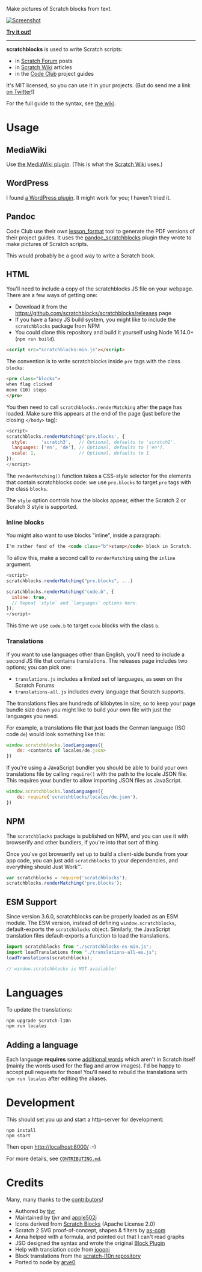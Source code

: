 Make pictures of Scratch blocks from text.

[![Screenshot](https://scratchblocks.github.io/screenshot.png)](https://scratchblocks.github.io/#when%20flag%20clicked%0Aclear%0Aforever%0Apen%20down%0Aif%20%3C%3Cmouse%20down%3F%3E%20and%20%3Ctouching%20%5Bmouse-pointer%20v%5D%3F%3E%3E%20then%0Aswitch%20costume%20to%20%5Bbutton%20v%5D%0Aelse%0Aadd%20(x%20position)%20to%20%5Blist%20v%5D%0Aend%0Amove%20(foo)%20steps%0Aturn%20ccw%20(9)%20degrees)

**[Try it out!](https://scratchblocks.github.io/)**

---

**scratchblocks** is used to write Scratch scripts:

- in [Scratch Forum](https://scratch.mit.edu/discuss/topic/14772/) posts
- in [Scratch Wiki](https://en.scratch-wiki.info/wiki/Block_Plugin) articles
- in the [Code Club](https://www.codeclub.org.uk) project guides

It's MIT licensed, so you can use it in your projects.
(But do send me a link [on Twitter](https://twitter.com/blob8108)!)

For the full guide to the syntax, see [the wiki](https://en.scratch-wiki.info/wiki/Block_Plugin/Syntax).

# Usage

## MediaWiki

Use [the MediaWiki plugin](https://github.com/InternationalScratchWiki/mw-ScratchBlocks4).
(This is what the [Scratch Wiki](https://en.scratch-wiki.info/wiki/Block_Plugin) uses.)

## WordPress

I found [a WordPress plugin](https://github.com/tkc49/scratchblocks-for-wp).
It might work for you; I haven't tried it.

## Pandoc

Code Club use their own [lesson_format](https://github.com/CodeClub/lesson_format) tool to generate the PDF versions of their project guides.
It uses the [pandoc_scratchblocks](https://github.com/CodeClub/pandoc_scratchblocks) plugin they wrote to make pictures of Scratch scripts.

This would probably be a good way to write a Scratch book.

## HTML

You'll need to include a copy of the scratchblocks JS file on your webpage.
There are a few ways of getting one:

* Download it from the <https://github.com/scratchblocks/scratchblocks/releases> page
* If you have a fancy JS build system, you might like to include the `scratchblocks` package from NPM
* You could clone this repository and build it yourself using Node 16.14.0+ (`npm run build`).

```html
<script src="scratchblocks-min.js"></script>
```

The convention is to write scratchblocks inside `pre` tags with the class `blocks`:
```html
<pre class="blocks">
when flag clicked
move (10) steps
</pre>
```

You then need to call `scratchblocks.renderMatching` after the page has loaded.
Make sure this appears at the end of the page (just before the closing `</body>` tag):
```js
<script>
scratchblocks.renderMatching('pre.blocks', {
  style:     'scratch3',   // Optional, defaults to 'scratch2'.
  languages: ['en', 'de'], // Optional, defaults to ['en'].
  scale: 1,                // Optional, defaults to 1
});
</script>
```
The `renderMatching()` function takes a CSS-style selector for the elements that contain scratchblocks code: we use `pre.blocks` to target `pre` tags with the class `blocks`.

The `style` option controls how the blocks appear, either the Scratch 2 or Scratch 3 style is supported.

### Inline blocks

You might also want to use blocks "inline", inside a paragraph:
```html
I'm rather fond of the <code class="b">stamp</code> block in Scratch.
```

To allow this, make a second call to `renderMatching` using the `inline` argument.
```js
<script>
scratchblocks.renderMatching("pre.blocks", ...)

scratchblocks.renderMatching("code.b", {
  inline: true,
  // Repeat `style` and `languages` options here.
});
</script>
```
This time we use `code.b` to target `code` blocks with the class `b`.

### Translations

If you want to use languages other than English, you'll need to include a second JS file that contains translations.
The releases page includes two options; you can pick one:

* `translations.js` includes a limited set of languages, as seen on the Scratch Forums
* `translations-all.js` includes every language that Scratch supports.

The translations files are hundreds of kilobytes in size, so to keep your page bundle size down you might like to build your own file with just the languages you need.

For example, a translations file that just loads the German language (ISO code `de`) would look something like this:
```js
window.scratchblocks.loadLanguages({
    de: <contents of locales/de.json>
})
```

If you're using a JavaScript bundler you should be able to build your own translations file by calling `require()` with the path to the locale JSON file.
This requires your bundler to allow importing JSON files as JavaScript.
```js
window.scratchblocks.loadLanguages({
    de: require('scratchblocks/locales/de.json'),
})
```

## NPM

The `scratchblocks` package is published on NPM, and you can use it with browserify and other bundlers, if you're into that sort of thing.

Once you've got browserify set up to build a client-side bundle from your app
code, you can just add `scratchblocks` to your dependencies, and everything
should Just Work™.

```js
var scratchblocks = require('scratchblocks');
scratchblocks.renderMatching('pre.blocks');
```

## ESM Support
Since version 3.6.0, scratchblocks can be properly loaded as an ESM module. The ESM version, instead of defining `window.scratchblocks`, default-exports the `scratchblocks` object. Similarly, the JavaScript translation files default-exports a function to load the translations.

```js
import scratchblocks from "./scratchblocks-es-min.js";
import loadTranslations from "./translations-all-es.js";
loadTranslations(scratchblocks);

// window.scratchblocks is NOT available!
```

# Languages

To update the translations:
```sh
npm upgrade scratch-l10n
npm run locales
```

## Adding a language

Each language **requires** some [additional words](https://github.com/scratchblocks/scratchblocks/blob/master/locales-src/extra_aliases.js) which aren't in Scratch itself (mainly the words used for the flag and arrow images).
I'd be happy to accept pull requests for those! You'll need to rebuild the translations with `npm run locales` after editing the aliases.

# Development

This should set you up and start a http-server for development:

```
npm install
npm start
```

Then open <http://localhost:8000/> :-)

For more details, see [`CONTRIBUTING.md`](https://github.com/scratchblocks/scratchblocks/blob/master/.github/CONTRIBUTING.md).


# Credits

Many, many thanks to the [contributors](https://github.com/scratchblocks/scratchblocks/graphs/contributors)!

* Authored by [tjvr](https://github.com/tjvr)
* Maintained by tjvr and [apple502j](https://github.com/apple502j)
* Icons derived from [Scratch Blocks](https://github.com/scratchfoundation/scratch-blocks) (Apache License 2.0)
* Scratch 2 SVG proof-of-concept, shapes & filters by [as-com](https://github.com/as-com)
* Anna helped with a formula, and pointed out that I can't read graphs
* JSO designed the syntax and wrote the original [Block Plugin](https://en.scratch-wiki.info/wiki/Block_Plugin_\(1.4\))
* Help with translation code from [joooni](https://scratch.mit.edu/users/joooni/)
* Block translations from the [scratch-l10n repository](https://github.com/scratchfoundation/scratch-l10n/)
* Ported to node by [arve0](https://github.com/arve0)
